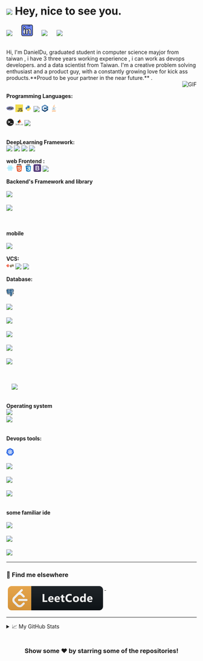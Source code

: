 <h1><img src="https://emojis.slackmojis.com/emojis/images/1531849430/4246/blob-sunglasses.gif?1531849430" width="30"/> Hey, nice to see you.</h1>

<p align="left">
<a href="https://www.facebook.com/profile.php?id=100007828291408" target="_blank"><img height="30" src="https://cdn-icons-png.flaticon.com/512/1836/1836149.png"></a>&nbsp;&nbsp;&nbsp;&nbsp;&nbsp;
<a href="https://www.linkedin.com/in/daniel-du-4734081b8/" target="_blank"><img height="30" src="https://raw.githubusercontent.com/AbhishekMaira10/AbhishekMaira10/master/linkedin.png?raw=true"></a>&nbsp;&nbsp;&nbsp;&nbsp;&nbsp;
<a href="https://www.instagram.com/teddddy.bearrrrr/" target="_blank"><img height="30" src="https://upload.wikimedia.org/wikipedia/commons/thumb/5/58/Instagram-Icon.png/1200px-Instagram-Icon.png"></a>&nbsp;&nbsp;&nbsp;&nbsp;&nbsp;
<a href="https://open.spotify.com/user/21zyxoohrdtmmdsazt6als2ki?si=e5c328366d524189" target="_blank"><img height="30" src="https://cdn.iconscout.com/icon/free/png-256/spotify-2690370-2232873.png"></a>&nbsp;&nbsp;&nbsp;&nbsp;&nbsp;
</p>
<br>
Hi, I'm DanielDu,
graduated student in computer science mayjor from taiwan ,
i have 3 three years working experience , i can work as  devops developers.
  and a data scientist from Taiwan. I'm a creative problem solving enthusiast and a product guy, with a constantly growing love for kick ass products.**Proud to be your partner in the near future.** .
<br>



<img align="right" size="100" alt="GIF" src="https://media.giphy.com/media/3ohzdKvLT1DxFxhZAI/giphy.gif" />


 <!-- - 🔗 My website: [https://www.abhishekmaira.com/](https://www.abhishekmaira.com/) -->

 
 <br>

**Programming Languages:**
<br>

<code><img height="20" src="https://raw.githubusercontent.com/github/explore/ccc16358ac4530c6a69b1b80c7223cd2744dea83/topics/php/php.png"></code>
<code><img height="20" src="https://raw.githubusercontent.com/github/explore/80688e429a7d4ef2fca1e82350fe8e3517d3494d/topics/javascript/javascript.png"></code>
<code><img height="20" src="https://raw.githubusercontent.com/github/explore/80688e429a7d4ef2fca1e82350fe8e3517d3494d/topics/python/python.png"></code>
<code><img height="20" src="https://cdn.jsdelivr.net/gh/devicons/devicon/icons/typescript/typescript-original.svg" ></code>
<code><img height="20" src="https://raw.githubusercontent.com/github/explore/80688e429a7d4ef2fca1e82350fe8e3517d3494d/topics/cpp/cpp.png"></code>
<code><img height="20" src="https://raw.githubusercontent.com/github/explore/80688e429a7d4ef2fca1e82350fe8e3517d3494d/topics/java/java.png"></code>

<code><img height="20" src="https://raw.githubusercontent.com/github/explore/80688e429a7d4ef2fca1e82350fe8e3517d3494d/topics/terminal/terminal.png"></code>
<code><img height="20" src="https://raw.githubusercontent.com/github/explore/80688e429a7d4ef2fca1e82350fe8e3517d3494d/topics/matlab/matlab.png"></code>
<code><img height="20" src="https://cdn.jsdelivr.net/gh/devicons/devicon/icons/go/go-original.svg"></code>
<br>
<br>

**DeepLearning Framework:**
<br>
<code><img height="20" src="https://cdn.jsdelivr.net/gh/devicons/devicon/icons/numpy/numpy-original.svg" ></code>
<code><img height="20" src="https://cdn.jsdelivr.net/gh/devicons/devicon/icons/jupyter/jupyter-original.svg" ></code>
<code><img height="20" src="https://cdn.jsdelivr.net/gh/devicons/devicon/icons/pytorch/pytorch-original.svg"></code>
<code><img height="20" src="https://cdn.jsdelivr.net/gh/devicons/devicon/icons/tensorflow/tensorflow-original.svg"></code>
<br>

**web Frontend :**
<br>
<code><img height="20" src="https://raw.githubusercontent.com/github/explore/80688e429a7d4ef2fca1e82350fe8e3517d3494d/topics/react/react.png"></code>
<code><img height = "20" src = "https://raw.githubusercontent.com/github/explore/80688e429a7d4ef2fca1e82350fe8e3517d3494d/topics/html/html.png"></code>
<code><img height = "20" src = "https://raw.githubusercontent.com/github/explore/80688e429a7d4ef2fca1e82350fe8e3517d3494d/topics/css/css.png"></code>
<code><img height = "20" src = "https://raw.githubusercontent.com/github/explore/80688e429a7d4ef2fca1e82350fe8e3517d3494d/topics/bootstrap/bootstrap.png"></code>
<code><img height = "20" src = "https://cdn.jsdelivr.net/gh/devicons/devicon/icons/materialui/materialui-original.svg"></code>
<br>

**Backend's Framework and library**
<br>
  <code>
    <img height = "20" src="https://cdn.jsdelivr.net/gh/devicons/devicon/icons/django/django-plain.svg">
  </code>
  <code>
    <img height = "20" src="https://cdn.jsdelivr.net/gh/devicons/devicon/icons/spring/spring-original-wordmark.svg" >
  </code>
<br>
<br>

**mobile**
<br>
  <code>
    <img height = "20" src="https://cdn.jsdelivr.net/gh/devicons/devicon/icons/androidstudio/androidstudio-original.svg" />
  </code>


**VCS:**
<br>
<code><img height="20" src="https://raw.githubusercontent.com/github/explore/80688e429a7d4ef2fca1e82350fe8e3517d3494d/topics/git/git.png"></code>
<code><img height="20" src="https://cdn.jsdelivr.net/gh/devicons/devicon/icons/gitlab/gitlab-original.svg" ></code>
<code><img height="20" src="https://cdn.jsdelivr.net/gh/devicons/devicon/icons/github/github-original.svg"  ></code>
<br>

**Database:**
<br>
<code>
  <img height="20" src="https://raw.githubusercontent.com/github/explore/80688e429a7d4ef2fca1e82350fe8e3517d3494d/topics/postgresql/postgresql.png">
</code>
<code>
  <img height="20" src="https://cdn.jsdelivr.net/gh/devicons/devicon/icons/mongodb/mongodb-original-wordmark.svg">
</code>
<code>
  <img height="20" src="https://cdn.jsdelivr.net/gh/devicons/devicon/icons/mysql/mysql-original-wordmark.svg">
</code>
<code>
  <img height="20" src="https://cdn.jsdelivr.net/gh/devicons/devicon/icons/microsoftsqlserver/microsoftsqlserver-plain-wordmark.svg" >
</code>
<code>
  <img height="20" src="https://cdn.jsdelivr.net/gh/devicons/devicon/icons/redis/redis-original.svg" >
</code>
<code>
  <img height="20" src="https://www.seekpng.com/png/full/70-704617_white-on-transparent-kafka-logo-svg.png
">
  
</code>
<code>
  <img height="20" src="https://upload.wikimedia.org/wikipedia/commons/1/1e/Apache-cassandra-icon.png" >
</code>
<br>


**Operating system**
<br>
<code><img height="20" src="https://cdn.jsdelivr.net/gh/devicons/devicon/icons/ubuntu/ubuntu-plain.svg"></code>
<code>
  <img height="20" src="https://cdn.jsdelivr.net/gh/devicons/devicon/icons/debian/debian-original.svg">
</code>
<br>

**Devops tools:**
<br>
<code>
  <img height="20" src="https://raw.githubusercontent.com/github/explore/80688e429a7d4ef2fca1e82350fe8e3517d3494d/topics/kubernetes/kubernetes.png">
</code>
<code>
  <img height="20" src="https://cdn.jsdelivr.net/gh/devicons/devicon/icons/docker/docker-original-wordmark.svg">
</code>
<code>
  <img height="20" src="https://cdn.jsdelivr.net/gh/devicons/devicon/icons/jenkins/jenkins-original.svg">
</code>
<code>
  <img height="20" src="https://cdn.jsdelivr.net/gh/devicons/devicon/icons/grafana/grafana-original.svg" >
</code>
<br>

**some familiar ide**
<br>
<code>
  <img height="20" src="https://cdn.jsdelivr.net/gh/devicons/devicon/icons/vim/vim-original.svg">
</code>
<code>
  <img height="20" src="https://cdn.jsdelivr.net/gh/devicons/devicon/icons/vscode/vscode-original.svg">
</code>
<code>
  <img height="20" src="https://cdn.jsdelivr.net/gh/devicons/devicon/icons/jetbrains/jetbrains-original.svg">
</code>

---
### 📢 Find me elsewhere
  
  <a href="https://leetcode.com/danghoangnhan/">
    <img src="https://raw.githubusercontent.com/AbhishekMaira10/AbhishekMaira10/master/Resources/svg/leetcode.svg" alt="leetcode" style="vertical-align:top; margin:4px">
  </a>&nbsp;&nbsp;&nbsp;
</p>

<hr>

<details>
<summary>📈 My GitHub Stats</summary>

<div style="display: flex; justify-content: space-between;">
  <!-- <p style="flex-basis: 49.5%; background-color: papayawhip;">Lorem ipsum dolor sit amet, consectetur adipiscing elit. Donec eget luctus lacus. Cras consectetur elementum mi sed consequat.</p> -->
  <p align="left" style="display: flex; justify-content: space-between;"> <img src="https://github-readme-stats.vercel.app/api?username=danghoangnhan&show_icons=true&theme=gotham" alt="DanielDu" />
  <p align="right"  style="flex-basis: 49.5%; "> <img src="https://github-readme-stats.vercel.app/api/top-langs/?username=danghoangnhan&layout=compact" alt="DanielDu" />
  <!-- 49.5% + 49.5% = 99%, remaining 1% is distributed according to justify-content -->

</div>
</details>

</br>

<!-- <a href="https://github.com/AbhishekMaira10/COVID-19-Tracker" target="_blank">
  <img align="center" src="https://github-readme-stats.vercel.app/api/pin/?username=AbhishekMaira10&repo=COVID-19-Tracker&theme=dracula" /> -->
</a>
<!-- <a href="https://github.com/AbhishekMaira10/deldrone" target="_blank">
 <img align="center" src="https://github-readme-stats.vercel.app/api/pin/?username=AbhishekMaira10&repo=deldrone&theme=dracula" /> -->
</a>
<div align="center">

### Show some ❤️ by starring some of the repositories!
</div>
